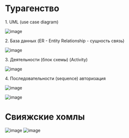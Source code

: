 <h1>Турагенство</h1>
<p>1. UML (use case diagram)</p>

![image](https://github.com/Avar1tia/DemoEkzamen/assets/97594483/152380e6-3241-49ab-b1c5-ea47a259a94c)
<p>2. База данных (ER - Entity Relationship - сущность связь)</p>

![image](https://github.com/Avar1tia/DemoEkzamen/assets/97594483/4f61c5fb-9f36-45ee-82b7-629e22d21a90)
<p>3. Деятельности (блок схемы) (Activity)</p>

![image](https://github.com/Avar1tia/DemoEkzamen/assets/97594483/7de3e563-bea0-420e-8a14-5f4b04b424dd)
<p>4. Последовательности (sequence) авторизация</p>

![image](https://github.com/Avar1tia/DemoEkzamen/assets/97594483/23dd27ac-f3fe-41f6-9789-e77ab4b48ef6)

![image](https://github.com/Avar1tia/DemoEkzamen/assets/97594483/767eb368-22b1-4f0f-8d49-7a958e999009)
<h1>Свияжские хомлы</h1>

![image](https://github.com/Avar1tia/DemoEkzamen/assets/97594483/f74d6853-4913-404f-9e6a-ea423052aaf3)
![image](https://github.com/Avar1tia/DemoEkzamen/assets/97594483/73de76ab-93ed-46c4-8a86-8dfcfc4780e5)


